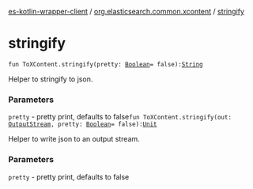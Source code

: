 [es-kotlin-wrapper-client](../index.md) / [org.elasticsearch.common.xcontent](index.md) / [stringify](./stringify.md)

# stringify

`fun ToXContent.stringify(pretty: `[`Boolean`](https://kotlinlang.org/api/latest/jvm/stdlib/kotlin/-boolean/index.html)` = false): `[`String`](https://kotlinlang.org/api/latest/jvm/stdlib/kotlin/-string/index.html)

Helper to stringify to json.

### Parameters

`pretty` - pretty print, defaults to false`fun ToXContent.stringify(out: `[`OutputStream`](https://docs.oracle.com/javase/8/docs/api/java/io/OutputStream.html)`, pretty: `[`Boolean`](https://kotlinlang.org/api/latest/jvm/stdlib/kotlin/-boolean/index.html)` = false): `[`Unit`](https://kotlinlang.org/api/latest/jvm/stdlib/kotlin/-unit/index.html)

Helper to write json to an output stream.

### Parameters

`pretty` - pretty print, defaults to false